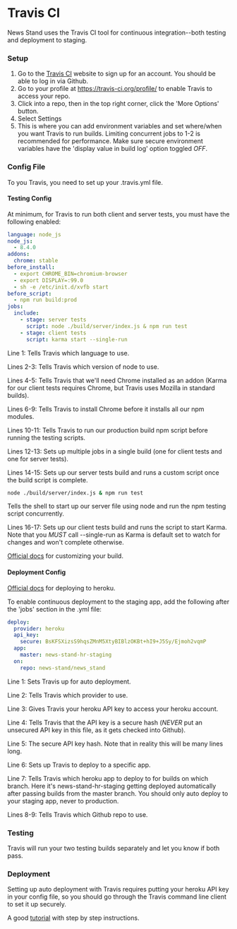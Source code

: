 # Travis CI #

News Stand uses the Travis CI tool for continuous integration--both testing and deployment to staging.

### Setup ###

1. Go to the [Travis CI](https://travis-ci.org/) website to sign up for an account. You should be able to log in via Github.
1. Go to your profile at https://travis-ci.org/profile/<username> to enable Travis to access your repo.
1. Click into a repo, then in the top right corner, click the 'More Options' button.
1. Select Settings
1. This is where you can add environment variables and set where/when you want Travis to run builds. Limiting concurrent jobs to 1-2 is recommended for performance. Make sure secure environment variables have the 'display value in build log' option toggled *OFF*.

### Config File ###

To you Travis, you need to set up your .travis.yml file. 

#### Testing Config ####

At minimum, for Travis to run both client and server tests, you must have the following enabled:

```yml
language: node_js
node_js:
  - 8.4.0
addons:
  chrome: stable
before_install:
  - export CHROME_BIN=chromium-browser
  - export DISPLAY=:99.0
  - sh -e /etc/init.d/xvfb start
before_script:
  - npm run build:prod
jobs:
  include:
    - stage: server tests
      script: node ./build/server/index.js & npm run test
    - stage: client tests
      script: karma start --single-run
```

Line 1: Tells Travis which language to use.

Lines 2-3: Tells Travis which version of node to use.

Lines 4-5: Tells Travis that we'll need Chrome installed as an addon (Karma for our client tests requires Chrome, but Travis uses Mozilla in standard builds).

Lines 6-9: Tells Travis to install Chrome before it installs all our npm modules.

Lines 10-11: Tells Travis to run our production build npm script before running the testing scripts.

Lines 12-13: Sets up multiple jobs in a single build (one for client tests and one for server tests).

Lines 14-15: Sets up our server tests build and runs a custom script once the build script is complete. 

```sh
node ./build/server/index.js & npm run test
```

Tells the shell to start up our server file using node and run the npm testing script concurrently.

Lines 16-17: Sets up our client tests build and runs the script to start Karma. Note that you *MUST* call --single-run as Karma is default set to watch for changes and won't complete otherwise.

[Official docs](https://docs.travis-ci.com/user/customizing-the-build/) for customizing your build.

#### Deployment Config ####

[Official docs](https://docs.travis-ci.com/user/deployment/heroku/) for deploying to heroku.

To enable continuous deployment to the staging app, add the following after the 'jobs' section in the .yml file:

```yml
deploy:
  provider: heroku
  api_key:
    secure: BsKFSXizsS9hqsZMnM5XtyBIBlzOKBt+hI9+J5Sy/Ejmoh2vqmP
  app: 
    master: news-stand-hr-staging
  on:
    repo: news-stand/news_stand
```

Line 1: Sets Travis up for auto deployment.

Line 2: Tells Travis which provider to use.

Line 3: Gives Travis your heroku API key to access your heroku account.

Line 4: Tells Travis that the API key is a secure hash (*NEVER* put an unsecured API key in this file, as it gets checked into Github).

Line 5: The secure API key hash. Note that in reality this will be many lines long.

Line 6: Sets up Travis to deploy to a specific app.

Line 7: Tells Travis which heroku app to deploy to for builds on which branch. Here it's news-stand-hr-staging getting deployed automatically after passing builds from the master branch. You should only auto deploy to your staging app, never to production.

Lines 8-9: Tells Travis which Github repo to use.

### Testing ###

Travis will run your two testing builds separately and let you know if both pass. 

### Deployment ###

Setting up auto deployment with Travis requires putting your heroku API key in your config file, so you should go through the Travis command line client to set it up securely.

A good [tutorial](https://kendaleiv.com/build-and-deploy-nodejs-with-travis-ci-and-heroku/) with step by step instructions.
